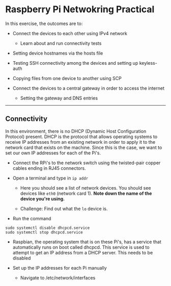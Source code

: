 # Raspberry Pi Netwokring Practical

In this exercise, the outcomes are to:

- Connect the devices to each other using IPv4 network
    - Learn about and run connectivity tests

- Setting device hostnames via the hosts file

- Testing SSH connectivity among the devices and setting up keyless-auth

- Copying files from one device to another using SCP

- Connect the devices to a central gateway in order to access the internet
    - Setting the gateway and DNS entries

---

## Connectivity

In this environment, there is no DHCP (Dynamic Host Configuration Protocol) present. DHCP is the protocol that allows operating systems to receive IP addresses from an existing network in order to apply it to   the network card that exists on the machine. Since this is the case, we want to set our own IP addresses for each of the Pi's.

- Connect the RPi's to the network switch using the twisted-pair copper cables ending in RJ45 connectors.

- Open a terminal and type in `ip addr`

  - Here you should see a list of network devices. You should see devices like `eth0` (network card 1). __Note down the name of the device you're using.__

  - Challenge: Find out what the `lo` device is.

- Run the command
```
sudo systemctl disable dhcpcd.service
sudo systemctl stop dhcpcd.service
```

  - Raspbian, the operating system that is on these Pi's, has a service that automatically runs on boot called dhcpcd. This service is used to attempt to get an IP address from a DHCP server. This needs to be disabled

- Set up the IP addresses for each Pi manually
    - Navigate to /etc/network/interfaces
